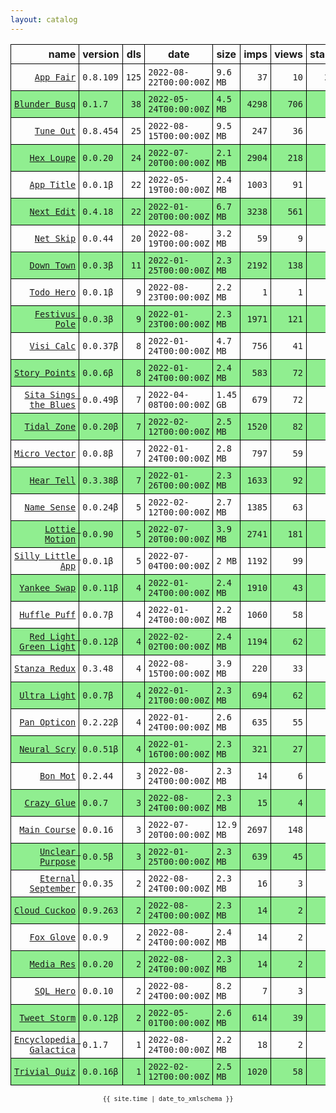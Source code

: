 ```yaml
---
layout: catalog
---
```


<style>
table {
    border-collapse: collapse;
}

td, th {
    border: 1px solid black;
    white-space: nowrap;
}

th, td {
    padding: 5px;
}

tr:nth-child(even) {
    background-color: Lightgreen;
}
</style>

| name | version | dls | date | size | imps | views | stars | issues | category |
| ---: | :------ | --: | ---- | :--- | ---: | ----: | -----:| -----: | :------- |
| [``App Fair``](https://appfair.app) | ``0.8.109`` | `125` | `2022-08-22T00:00:00Z` | `9.6 MB` | `37` | `10` | `28` | [``6``](https://github.com/App-Fair/App/issues) |  |
| [``Blunder Busq``](https://www.blunderbusq.app) | ``0.1.7`` | `38` | `2022-05-24T00:00:00Z` | `4.5 MB` | `4298` | `706` | `1` | `0` |  |
| [``Tune Out``](https://Tune-Out.github.io/App/) | ``0.8.454`` | `25` | `2022-08-15T00:00:00Z` | `9.5 MB` | `247` | `36` | `1` | `0` |  |
| [``Hex Loupe``](https://Hex-Loupe.github.io/App/) | ``0.0.20`` | `24` | `2022-07-20T00:00:00Z` | `2.1 MB` | `2904` | `218` | `0` | `0` |  |
| [``App Title``](https://App-Title.github.io/App/) | ``0.0.1β`` | `22` | `2022-05-19T00:00:00Z` | `2.4 MB` | `1003` | `91` | `0` | `0` |  |
| [``Next Edit``](https://Next-Edit.github.io/App/) | ``0.4.18`` | `22` | `2022-01-20T00:00:00Z` | `6.7 MB` | `3238` | `561` | `0` | `0` |  |
| [``Net Skip``](https://Net-Skip.github.io/App/) | ``0.0.44`` | `20` | `2022-08-19T00:00:00Z` | `3.2 MB` | `59` | `9` | `0` | `0` |  |
| [``Down Town``](https://Down-Town.github.io/App/) | ``0.0.3β`` | `11` | `2022-01-25T00:00:00Z` | `2.3 MB` | `2192` | `138` | `0` | `0` |  |
| [``Todo Hero``](http://appfair.net/#quick-start) | ``0.0.1β`` | `9` | `2022-08-23T00:00:00Z` | `2.2 MB` | `1` | `1` | `0` | `0` |  |
| [``Festivus Pole``](https://Festivus-Pole.github.io/App/) | ``0.0.3β`` | `9` | `2022-01-23T00:00:00Z` | `2.3 MB` | `1971` | `121` | `0` | `0` |  |
| [``Visi Calc``](https://Visi-Calc.github.io/App/) | ``0.0.37β`` | `8` | `2022-01-24T00:00:00Z` | `4.7 MB` | `756` | `41` | `0` | `0` |  |
| [``Story Points``](https://Story-Points.github.io/App/) | ``0.0.6β`` | `8` | `2022-01-24T00:00:00Z` | `2.4 MB` | `583` | `72` | `0` | `0` |  |
| [``Sita Sings the Blues``](https://Sita-Sings-the-Blues.github.io/App/) | ``0.0.49β`` | `7` | `2022-04-08T00:00:00Z` | `1.45 GB` | `679` | `72` | `0` | `0` |  |
| [``Tidal Zone``](https://Tidal-Zone.github.io/App/) | ``0.0.20β`` | `7` | `2022-02-12T00:00:00Z` | `2.5 MB` | `1520` | `82` | `0` | `0` |  |
| [``Micro Vector``](https://Micro-Vector.github.io/App/) | ``0.0.8β`` | `7` | `2022-01-24T00:00:00Z` | `2.8 MB` | `797` | `59` | `0` | `0` |  |
| [``Hear Tell``](https://Hear-Tell.github.io/App/) | ``0.3.38β`` | `7` | `2022-01-26T00:00:00Z` | `2.3 MB` | `1633` | `92` | `0` | `0` |  |
| [``Name Sense``](https://Name-Sense.github.io/App/) | ``0.0.24β`` | `5` | `2022-02-12T00:00:00Z` | `2.7 MB` | `1385` | `63` | `0` | `0` |  |
| [``Lottie Motion``](https://Lottie-Motion.github.io/App/) | ``0.0.90`` | `5` | `2022-07-20T00:00:00Z` | `3.9 MB` | `2741` | `181` | `0` | `0` |  |
| [``Silly Little App``](https://Silly-Little-App.github.io/App/) | ``0.0.1β`` | `5` | `2022-07-04T00:00:00Z` | `2 MB` | `1192` | `99` | `0` | `0` |  |
| [``Yankee Swap``](https://Yankee-Swap.github.io/App/) | ``0.0.11β`` | `4` | `2022-01-24T00:00:00Z` | `2.4 MB` | `1910` | `43` | `0` | `0` |  |
| [``Huffle Puff``](https://Huffle-Puff.github.io/App/) | ``0.0.7β`` | `4` | `2022-01-24T00:00:00Z` | `2.2 MB` | `1060` | `58` | `0` | `0` |  |
| [``Red Light Green Light``](https://Red-Light-Green-Light.github.io/App/) | ``0.0.12β`` | `4` | `2022-02-02T00:00:00Z` | `2.4 MB` | `1194` | `62` | `0` | `0` |  |
| [``Stanza Redux``](https://Stanza-Redux.github.io/App/) | ``0.3.48`` | `4` | `2022-08-15T00:00:00Z` | `3.9 MB` | `220` | `33` | `1` | `0` |  |
| [``Ultra Light``](https://Ultra-Light.github.io/App/) | ``0.0.7β`` | `4` | `2022-01-21T00:00:00Z` | `2.3 MB` | `694` | `62` | `0` | `0` |  |
| [``Pan Opticon``](https://Pan-Opticon.github.io/App/) | ``0.2.22β`` | `4` | `2022-01-24T00:00:00Z` | `2.6 MB` | `635` | `55` | `0` | `0` |  |
| [``Neural Scry``](https://Neural-Scry.github.io/App/) | ``0.0.51β`` | `4` | `2022-01-16T00:00:00Z` | `2.3 MB` | `321` | `27` | `0` | `0` |  |
| [``Bon Mot``](https://Bon-Mot.github.io/App/) | ``0.2.44`` | `3` | `2022-08-24T00:00:00Z` | `2.3 MB` | `14` | `6` | `1` | `0` |  |
| [``Crazy Glue``](https://Crazy-Glue.github.io/App/) | ``0.0.7`` | `3` | `2022-08-24T00:00:00Z` | `2.3 MB` | `15` | `4` | `0` | `0` |  |
| [``Main Course``](https://Main-Course.github.io/App/) | ``0.0.16`` | `3` | `2022-07-20T00:00:00Z` | `12.9 MB` | `2697` | `148` | `0` | `0` |  |
| [``Unclear Purpose``](https://Unclear-Purpose.github.io/App/) | ``0.0.5β`` | `3` | `2022-01-25T00:00:00Z` | `2.3 MB` | `639` | `45` | `0` | `0` |  |
| [``Eternal September``](https://Eternal-September.github.io/App/) | ``0.0.35`` | `2` | `2022-08-24T00:00:00Z` | `2.3 MB` | `16` | `3` | `0` | `0` |  |
| [``Cloud Cuckoo``](https://Cloud-Cuckoo.github.io/App/) | ``0.9.263`` | `2` | `2022-08-24T00:00:00Z` | `2.3 MB` | `14` | `2` | `1` | `0` |  |
| [``Fox Glove``](https://Fox-Glove.github.io/App/) | ``0.0.9`` | `2` | `2022-08-24T00:00:00Z` | `2.4 MB` | `14` | `2` | `0` | `0` |  |
| [``Media Res``](https://Media-Res.github.io/App/) | ``0.0.20`` | `2` | `2022-08-24T00:00:00Z` | `2.3 MB` | `14` | `2` | `0` | `0` |  |
| [``SQL Hero``](https://SQL-Hero.github.io/App/) | ``0.0.10`` | `2` | `2022-08-24T00:00:00Z` | `8.2 MB` | `7` | `3` | `0` | `0` |  |
| [``Tweet Storm``](https://Tweet-Storm.github.io/App/) | ``0.0.12β`` | `2` | `2022-05-01T00:00:00Z` | `2.6 MB` | `614` | `39` | `0` | `0` |  |
| [``Encyclopedia Galactica``](https://Encyclopedia-Galactica.github.io/App/) | ``0.1.7`` | `1` | `2022-08-24T00:00:00Z` | `2.2 MB` | `18` | `2` | `0` | `0` |  |
| [``Trivial Quiz``](https://Trivial-Quiz.github.io/App/) | ``0.0.16β`` | `1` | `2022-02-12T00:00:00Z` | `2.5 MB` | `1020` | `58` | `0` | `0` |  |

<center><small><code>{{ site.time | date_to_xmlschema }}</code></small></center>
